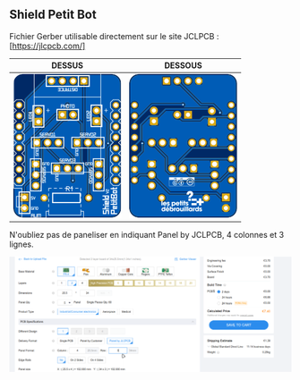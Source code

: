 ## Shield Petit Bot
Fichier Gerber utilisable directement sur le site JCLPCB : [https://jlcpcb.com/]


| DESSUS  | DESSOUS |
| ------------- | ------------- |
| ![My Image](Shield.svg) | ![My Image](Shield_back.svg) |


N'oubliez pas de paneliser en indiquant Panel by JCLPCB, 4 colonnes et 3 lignes. 

![My Image](JCLPCB_TUTO.png)
